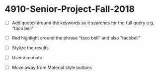 # 4910-Senior-Project-Fall-2018

- [ ] Add quotes around the keywords so it searches for the full query e.g. "taco bell"

- [ ] Red highlight around the phrase "taco bell" and also "tacobell" 

- [ ] Stylize the results

- [ ] User accounts

- [ ] Move away from Material style buttons

